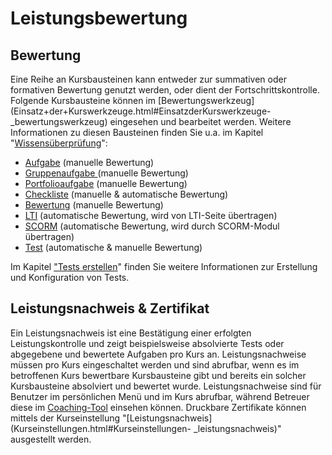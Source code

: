 # Leistungsbewertung

## Bewertung

Eine Reihe an Kursbausteinen kann entweder zur summativen oder formativen
Bewertung genutzt werden, oder dient der Fortschrittskontrolle. Folgende
Kursbausteine können im
[Bewertungswerkzeug](Einsatz+der+Kurswerkzeuge.html#EinsatzderKurswerkzeuge-
_bewertungswerkzeug) eingesehen und bearbeitet werden. Weitere Informationen
zu diesen Bausteinen finden Sie u.a. im Kapitel
"[Wissensüberprüfung](../course_elements/Assessment.de.md)":

  * [Aufgabe](../course_elements/Assessment.de.md#Wissens%C3%BCberpr%C3%BCfung-_task_kursbaustein) (manuelle Bewertung)
  * [Gruppenaufgabe ](../course_elements/Assessment.de.md)(manuelle Bewertung)
  * [Portfolioaufgabe](../course_elements/Assessment.de.md#Wissens%C3%BCberpr%C3%BCfung-_bb_portfolio) (manuelle Bewertung)
  * [Checkliste](../course_elements/Assessment.de.md#Wissens%C3%BCberpr%C3%BCfung-_checklist_kursbaustein) (manuelle & automatische Bewertung)
  * [Bewertung](../course_elements/Assessment.de.md#Wissens%C3%BCberpr%C3%BCfung-_bewertung_kursbaustein) (manuelle Bewertung)
  * [LTI](../course_elements/Other.de.md#Andere-_lti_kursbaustein) (automatische Bewertung, wird von LTI-Seite übertragen)
  * [SCORM](../course_elements/Knowledge_Transfer.de.md#Wissensvermittlung-_scorm_kursbaustein) (automatische Bewertung, wird durch SCORM-Modul übertragen)
  * [Test](../course_elements/Assessment.de.md#Wissens%C3%BCberpr%C3%BCfung-_test_kursbaustein) (automatische & manuelle Bewertung)

Im Kapitel ["Tests erstellen](Tests+erstellen.html)" finden Sie weitere
Informationen zur Erstellung und Konfiguration von Tests.

## Leistungsnachweis & Zertifikat

Ein Leistungsnachweis ist eine Bestätigung einer erfolgten Leistungskontrolle
und zeigt beispielsweise absolvierte Tests oder abgegebene und bewertete
Aufgaben pro Kurs an. Leistungsnachweise müssen pro Kurs eingeschaltet werden
und sind abrufbar, wenn es im betroffenen Kurs bewertbare Kursbausteine gibt
und bereits ein solcher Kursbausteine absolviert und bewertet wurde.
Leistungsnachweise sind für Benutzer im persönlichen Menü und im Kurs
abrufbar, während Betreuer diese im [Coaching-Tool](Coaching.de.md) einsehen
können. Druckbare Zertifikate können mittels der Kurseinstellung
"[Leistungsnachweis](Kurseinstellungen.html#Kurseinstellungen-
_leistungsnachweis)" ausgestellt werden.

